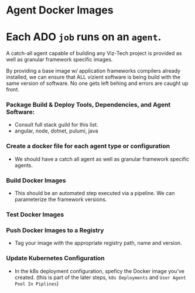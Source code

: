 # Agent Docker Images

# Each ADO `job` runs on an `agent`.

A catch-all agent capable of building any Viz-Tech project is provided as well as
granular framework specific images.

By providing a base image w/ application frameworks compilers already installed,
we can ensure that ALL vizient software is being build with the same version of software.
No one gets left behing and errors are caught up front.

### Package Build & Deploy Tools, Dependencies, and Agent Software:

- Consult full stack guild for this list.
- angular, node, dotnet, pulumi, java

### Create a docker file for each agent type or configuration

- We should have a catch all agent as well as granular framework specific agents.


### Build Docker Images

- This should be an automated step executed via a pipeline. We can parameterize the framework versions.

### Test Docker Images

### Push Docker Images to a Registry

- Tag your image with the appropriate registry path, name and version.

### Update Kubernetes Configuration

- In the k8s deployment configuration, speficy the Docker image you've created. (this is part of the later steps, `k8s Deployments` and `User Agent Pool In Piplines`)
